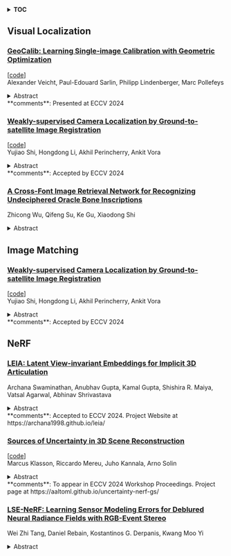 <details>
  <summary><b>TOC</b></summary>
  <ol>
    <li><a href=#visual-localization>Visual Localization</a></li>
      <ul>
        <li><a href=#GeoCalib:-Learning-Single-image-Calibration-with-Geometric-Optimization>GeoCalib: Learning Single-image Calibration with Geometric Optimization</a></li>
        <li><a href=#Weakly-supervised-Camera-Localization-by-Ground-to-satellite-Image-Registration>Weakly-supervised Camera Localization by Ground-to-satellite Image Registration</a></li>
        <li><a href=#A-Cross-Font-Image-Retrieval-Network-for-Recognizing-Undeciphered-Oracle-Bone-Inscriptions>A Cross-Font Image Retrieval Network for Recognizing Undeciphered Oracle Bone Inscriptions</a></li>
      </ul>
    </li>
    <li><a href=#image-matching>Image Matching</a></li>
      <ul>
        <li><a href=#Weakly-supervised-Camera-Localization-by-Ground-to-satellite-Image-Registration>Weakly-supervised Camera Localization by Ground-to-satellite Image Registration</a></li>
      </ul>
    </li>
    <li><a href=#nerf>NeRF</a></li>
      <ul>
        <li><a href=#LEIA:-Latent-View-invariant-Embeddings-for-Implicit-3D-Articulation>LEIA: Latent View-invariant Embeddings for Implicit 3D Articulation</a></li>
        <li><a href=#Sources-of-Uncertainty-in-3D-Scene-Reconstruction>Sources of Uncertainty in 3D Scene Reconstruction</a></li>
        <li><a href=#LSE-NeRF:-Learning-Sensor-Modeling-Errors-for-Deblured-Neural-Radiance-Fields-with-RGB-Event-Stereo>LSE-NeRF: Learning Sensor Modeling Errors for Deblured Neural Radiance Fields with RGB-Event Stereo</a></li>
      </ul>
    </li>
  </ol>
</details>

## Visual Localization  

### [GeoCalib: Learning Single-image Calibration with Geometric Optimization](http://arxiv.org/abs/2409.06704)  
[[code](https://github.com/cvg/geocalib)]  
Alexander Veicht, Paul-Edouard Sarlin, Philipp Lindenberger, Marc Pollefeys  
<details>  
  <summary>Abstract</summary>  
  <ol>  
    From a single image, visual cues can help deduce intrinsic and extrinsic camera parameters like the focal length and the gravity direction. This single-image calibration can benefit various downstream applications like image editing and 3D mapping. Current approaches to this problem are based on either classical geometry with lines and vanishing points or on deep neural networks trained end-to-end. The learned approaches are more robust but struggle to generalize to new environments and are less accurate than their classical counterparts. We hypothesize that they lack the constraints that 3D geometry provides. In this work, we introduce GeoCalib, a deep neural network that leverages universal rules of 3D geometry through an optimization process. GeoCalib is trained end-to-end to estimate camera parameters and learns to find useful visual cues from the data. Experiments on various benchmarks show that GeoCalib is more robust and more accurate than existing classical and learned approaches. Its internal optimization estimates uncertainties, which help flag failure cases and benefit downstream applications like visual localization. The code and trained models are publicly available at https://github.com/cvg/GeoCalib.  
  </ol>  
</details>  
**comments**: Presented at ECCV 2024  
  
### [Weakly-supervised Camera Localization by Ground-to-satellite Image Registration](http://arxiv.org/abs/2409.06471)  
[[code](https://github.com/yujiaoshi/g2sweakly)]  
Yujiao Shi, Hongdong Li, Akhil Perincherry, Ankit Vora  
<details>  
  <summary>Abstract</summary>  
  <ol>  
    The ground-to-satellite image matching/retrieval was initially proposed for city-scale ground camera localization. This work addresses the problem of improving camera pose accuracy by ground-to-satellite image matching after a coarse location and orientation have been obtained, either from the city-scale retrieval or from consumer-level GPS and compass sensors. Existing learning-based methods for solving this task require accurate GPS labels of ground images for network training. However, obtaining such accurate GPS labels is difficult, often requiring an expensive {\color{black}Real Time Kinematics (RTK)} setup and suffering from signal occlusion, multi-path signal disruptions, \etc. To alleviate this issue, this paper proposes a weakly supervised learning strategy for ground-to-satellite image registration when only noisy pose labels for ground images are available for network training. It derives positive and negative satellite images for each ground image and leverages contrastive learning to learn feature representations for ground and satellite images useful for translation estimation. We also propose a self-supervision strategy for cross-view image relative rotation estimation, which trains the network by creating pseudo query and reference image pairs. Experimental results show that our weakly supervised learning strategy achieves the best performance on cross-area evaluation compared to recent state-of-the-art methods that are reliant on accurate pose labels for supervision.  
  </ol>  
</details>  
**comments**: Accepted by ECCV 2024  
  
### [A Cross-Font Image Retrieval Network for Recognizing Undeciphered Oracle Bone Inscriptions](http://arxiv.org/abs/2409.06381)  
Zhicong Wu, Qifeng Su, Ke Gu, Xiaodong Shi  
<details>  
  <summary>Abstract</summary>  
  <ol>  
    Oracle Bone Inscription (OBI) is the earliest mature writing system known in China to date, which represents a crucial stage in the development of hieroglyphs. Nevertheless, the substantial quantity of undeciphered OBI characters continues to pose a persistent challenge for scholars, while conventional methods of ancient script research are both time-consuming and labor-intensive. In this paper, we propose a cross-font image retrieval network (CFIRN) to decipher OBI characters by establishing associations between OBI characters and other script forms, simulating the interpretive behavior of paleography scholars. Concretely, our network employs a siamese framework to extract deep features from character images of various fonts, fully exploring structure clues with different resolution by designed multiscale feature integration (MFI) module and multiscale refinement classifier (MRC). Extensive experiments on three challenging cross-font image retrieval datasets demonstrate that, given undeciphered OBI characters, our CFIRN can effectively achieve accurate matches with characters from other gallery fonts.  
  </ol>  
</details>  
  
  



## Image Matching  

### [Weakly-supervised Camera Localization by Ground-to-satellite Image Registration](http://arxiv.org/abs/2409.06471)  
[[code](https://github.com/yujiaoshi/g2sweakly)]  
Yujiao Shi, Hongdong Li, Akhil Perincherry, Ankit Vora  
<details>  
  <summary>Abstract</summary>  
  <ol>  
    The ground-to-satellite image matching/retrieval was initially proposed for city-scale ground camera localization. This work addresses the problem of improving camera pose accuracy by ground-to-satellite image matching after a coarse location and orientation have been obtained, either from the city-scale retrieval or from consumer-level GPS and compass sensors. Existing learning-based methods for solving this task require accurate GPS labels of ground images for network training. However, obtaining such accurate GPS labels is difficult, often requiring an expensive {\color{black}Real Time Kinematics (RTK)} setup and suffering from signal occlusion, multi-path signal disruptions, \etc. To alleviate this issue, this paper proposes a weakly supervised learning strategy for ground-to-satellite image registration when only noisy pose labels for ground images are available for network training. It derives positive and negative satellite images for each ground image and leverages contrastive learning to learn feature representations for ground and satellite images useful for translation estimation. We also propose a self-supervision strategy for cross-view image relative rotation estimation, which trains the network by creating pseudo query and reference image pairs. Experimental results show that our weakly supervised learning strategy achieves the best performance on cross-area evaluation compared to recent state-of-the-art methods that are reliant on accurate pose labels for supervision.  
  </ol>  
</details>  
**comments**: Accepted by ECCV 2024  
  
  



## NeRF  

### [LEIA: Latent View-invariant Embeddings for Implicit 3D Articulation](http://arxiv.org/abs/2409.06703)  
Archana Swaminathan, Anubhav Gupta, Kamal Gupta, Shishira R. Maiya, Vatsal Agarwal, Abhinav Shrivastava  
<details>  
  <summary>Abstract</summary>  
  <ol>  
    Neural Radiance Fields (NeRFs) have revolutionized the reconstruction of static scenes and objects in 3D, offering unprecedented quality. However, extending NeRFs to model dynamic objects or object articulations remains a challenging problem. Previous works have tackled this issue by focusing on part-level reconstruction and motion estimation for objects, but they often rely on heuristics regarding the number of moving parts or object categories, which can limit their practical use. In this work, we introduce LEIA, a novel approach for representing dynamic 3D objects. Our method involves observing the object at distinct time steps or "states" and conditioning a hypernetwork on the current state, using this to parameterize our NeRF. This approach allows us to learn a view-invariant latent representation for each state. We further demonstrate that by interpolating between these states, we can generate novel articulation configurations in 3D space that were previously unseen. Our experimental results highlight the effectiveness of our method in articulating objects in a manner that is independent of the viewing angle and joint configuration. Notably, our approach outperforms previous methods that rely on motion information for articulation registration.  
  </ol>  
</details>  
**comments**: Accepted to ECCV 2024. Project Website at
  https://archana1998.github.io/leia/  
  
### [Sources of Uncertainty in 3D Scene Reconstruction](http://arxiv.org/abs/2409.06407)  
[[code](https://github.com/aaltoml/uncertainty-nerf-gs)]  
Marcus Klasson, Riccardo Mereu, Juho Kannala, Arno Solin  
<details>  
  <summary>Abstract</summary>  
  <ol>  
    The process of 3D scene reconstruction can be affected by numerous uncertainty sources in real-world scenes. While Neural Radiance Fields (NeRFs) and 3D Gaussian Splatting (GS) achieve high-fidelity rendering, they lack built-in mechanisms to directly address or quantify uncertainties arising from the presence of noise, occlusions, confounding outliers, and imprecise camera pose inputs. In this paper, we introduce a taxonomy that categorizes different sources of uncertainty inherent in these methods. Moreover, we extend NeRF- and GS-based methods with uncertainty estimation techniques, including learning uncertainty outputs and ensembles, and perform an empirical study to assess their ability to capture the sensitivity of the reconstruction. Our study highlights the need for addressing various uncertainty aspects when designing NeRF/GS-based methods for uncertainty-aware 3D reconstruction.  
  </ol>  
</details>  
**comments**: To appear in ECCV 2024 Workshop Proceedings. Project page at
  https://aaltoml.github.io/uncertainty-nerf-gs/  
  
### [LSE-NeRF: Learning Sensor Modeling Errors for Deblured Neural Radiance Fields with RGB-Event Stereo](http://arxiv.org/abs/2409.06104)  
Wei Zhi Tang, Daniel Rebain, Kostantinos G. Derpanis, Kwang Moo Yi  
<details>  
  <summary>Abstract</summary>  
  <ol>  
    We present a method for reconstructing a clear Neural Radiance Field (NeRF) even with fast camera motions. To address blur artifacts, we leverage both (blurry) RGB images and event camera data captured in a binocular configuration. Importantly, when reconstructing our clear NeRF, we consider the camera modeling imperfections that arise from the simple pinhole camera model as learned embeddings for each camera measurement, and further learn a mapper that connects event camera measurements with RGB data. As no previous dataset exists for our binocular setting, we introduce an event camera dataset with captures from a 3D-printed stereo configuration between RGB and event cameras. Empirically, we evaluate our introduced dataset and EVIMOv2 and show that our method leads to improved reconstructions. Our code and dataset are available at https://github.com/ubc-vision/LSENeRF.  
  </ol>  
</details>  
  
  



